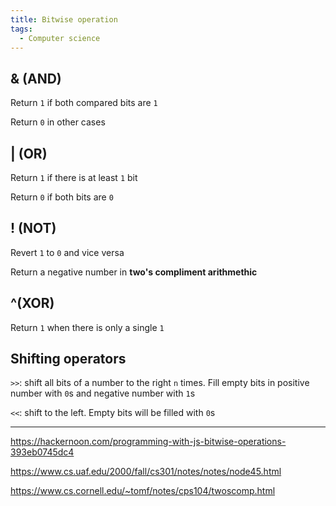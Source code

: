 ```yaml
---
title: Bitwise operation
tags:
  - Computer science
---
```


## & (AND)

Return `1` if both compared bits are `1`

Return `0` in other cases

## | (OR)

Return `1` if there is at least `1` bit

Return `0` if both bits are `0`

## ! (NOT)

Revert `1` to `0` and vice versa

Return a negative number in **two's compliment arithmethic**

## ^(XOR)

Return `1` when there is only a single `1`

## Shifting operators

`>>`: shift all bits of a number to the right `n` times. Fill empty bits in positive number with `0`s and negative number with `1`s

`<<`: shift to the left. Empty bits will be filled with `0`s

---

https://hackernoon.com/programming-with-js-bitwise-operations-393eb0745dc4

https://www.cs.uaf.edu/2000/fall/cs301/notes/notes/node45.html

https://www.cs.cornell.edu/~tomf/notes/cps104/twoscomp.html
